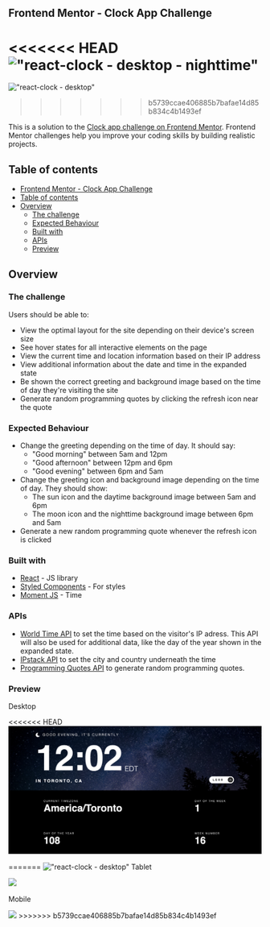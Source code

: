 ## Frontend Mentor - Clock App Challenge

<<<<<<< HEAD
!["react-clock - desktop - nighttime"](https://github.com/johncabang/react-clock/blob/main/docs/clock-desktop-nighttime.png?raw=true)
=======
!["react-clock - desktop"](https://github.com/johncabang/react-clock/blob/main/docs/clock-desktop-nighttime.png?raw=true)
>>>>>>> b5739ccae406885b7bafae14d85b834c4b1493ef

This is a solution to the [Clock app challenge on Frontend Mentor](https://www.frontendmentor.io/challenges/clock-app-LMFaxFwrM). Frontend Mentor challenges help you improve your coding skills by building realistic projects.

## Table of contents

- [Frontend Mentor - Clock App Challenge](#frontend-mentor---clock-app-challenge)
- [Table of contents](#table-of-contents)
- [Overview](#overview)
  - [The challenge](#the-challenge)
  - [Expected Behaviour](#expected-behaviour)
  - [Built with](#built-with)
  - [APIs](#apis)
  - [Preview](#preview)

## Overview

### The challenge

Users should be able to:

- View the optimal layout for the site depending on their device's screen size
- See hover states for all interactive elements on the page
- View the current time and location information based on their IP address
- View additional information about the date and time in the expanded state
- Be shown the correct greeting and background image based on the time of day they're visiting the site
- Generate random programming quotes by clicking the refresh icon near the quote

### Expected Behaviour

- Change the greeting depending on the time of day. It should say:
  - "Good morning" between 5am and 12pm
  - "Good afternoon" between 12pm and 6pm
  - "Good evening" between 6pm and 5am
- Change the greeting icon and background image depending on the time of day. They should show:
  - The sun icon and the daytime background image between 5am and 6pm
  - The moon icon and the nighttime background image between 6pm and 5am
- Generate a new random programming quote whenever the refresh icon is clicked

### Built with

- [React](https://reactjs.org/) - JS library
- [Styled Components](https://styled-components.com/) - For styles
- [Moment JS](https://momentjs.com/) - Time

### APIs

- [World Time API](http://worldtimeapi.org/) to set the time based on the visitor's IP adress. This API will also be used for additional data, like the day of the year shown in the expanded state.
- [IPstack API](https://ipstack.com/) to set the city and country underneath the time
- [Programming Quotes API](https://programming-quotes-api.herokuapp.com/) to generate random programming quotes.

<!-- ### Screenshot

!["react-clock - desktop"](https://github.com/johncabang/react-clock/blob/main/docs/clock-desktop-nighttime.png?raw=true)

!["react-clock - desktop - expand"](https://github.com/johncabang/react-clock/blob/main/docs/clock-desktop-nighttime-expand.png?raw=true)

Tablet

!["react-clock - tablet"](https://github.com/johncabang/react-clock/blob/main/docs/clock-tablet-nighttime.png?raw=true)

!["react-clock - tablet - expand"](https://github.com/johncabang/react-clock/blob/main/docs/clock-tablet-nighttime-expand.png?raw=true)

Mobile

!["react-clock - mobile"](https://github.com/johncabang/react-clock/blob/main/docs/clock-mobile-nighttime.png?raw=true)

!["react-clock - mobile - expand"](https://github.com/johncabang/react-clock/blob/main/docs/clock-mobile-nighttime-expand.png?raw=true) -->

### Preview

Desktop

<<<<<<< HEAD
!["react-clock - desktop - nighttime"](https://github.com/johncabang/react-clock/blob/main/docs/clock-desktop-nighttime-expand.png?raw=true)

<!-- !["react-clock - desktop - nighttime"](https://github.com/johncabang/react-clock/blob/main/docs/clock-desktop-nighttime-01.gif?raw=true)

Tablet

<img src="https://github.com/johncabang/react-clock/blob/main/docs/clock-tablet-daytime.gif?raw=true" height="450"> <img src="https://github.com/johncabang/react-clock/blob/main/docs/clock-tablet-nighttime.gif?raw=true" height="450">

Mobile

<img src="https://github.com/johncabang/react-clock/blob/main/docs/clock-mobile-daytime.gif?raw=true" height="600"> <img src="https://github.com/johncabang/react-clock/blob/main/docs/clock-mobile-nighttime.gif?raw=true" height="600"> -->
=======
!["react-clock - desktop"](https://github.com/johncabang/react-clock/blob/main/docs/react-clock-desktop-nighttime.gif?raw=true)
Tablet

<img src="https://github.com/johncabang/react-clock/blob/main/docs/react-clock-tablet-nighttime.gif?raw=true" height="600">

Mobile

<img src="https://github.com/johncabang/react-clock/blob/main/docs/react-clock-mobile-nighttime.gif?raw=true" height="600">
>>>>>>> b5739ccae406885b7bafae14d85b834c4b1493ef
